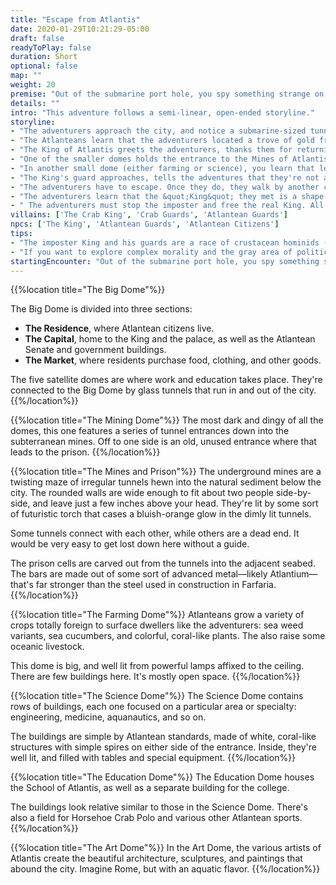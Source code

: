 ```yaml
---
title: "Escape from Atlantis"
date: 2020-01-29T10:21:29-05:00
draft: false
readyToPlay: false
duration: Short
optional: false
map: ""
weight: 20
premise: "Out of the submarine port hole, you spy something strange on the ocean floor: what appears to be an underwater city.<br><br>As you bring the sub closer, the layout of the city comes into view. There's a large, perfectly symmetrical glass dome covering the city. It's surrounded by five smaller domes, each one connected to the center by a glass tube.<br><br>You've discovered the lost city of Atlantis.<br><br>*[The Ghost Ship](/adventures/the-ghost-ship/) segues nicely into this adventure, and explains why you're underwater in a submarine in the first place.*"
details: ""
intro: "This adventure follows a semi-linear, open-ended storyline."
storyline:
- "The adventurers approach the city, and notice a submarine-sized tunnel with a sign above it that says, &quot;Welcome to Atlantis.&quot; As they pull the submarine in, the door closes behind them, the airlock engages, and water begins draining out of the tunnel. A representative from Atlantis comes to greet them."
- "The Atlanteans learn that the adventurers located a trove of gold from the Lost Isle. The coins are marked with the symbol of Atlantis. It's treasure believed to have been lost to the seas ages ago."
- "The King of Atlantis greets the adventurers, thanks them for returning the treasure, and invites them to stay for a feast in their honor that evening. He tells them to explore the city and spend the night."
- "One of the smaller domes holds the entrance to the Mines of Atlantis, cut into the ocean floor below. The adventurers learn that rare element, Atlantium, is mined there. It powers the great technological achievements and advances of the city, and exists nowhere else in the world. The mine is in full swing, and one of the miners tells you they've been working overtime and pulling out more Altantium than ever before."
- "In another small dome (either farming or science), you learn that less and less Atlantium is being shipped up, and as a result crop product/scientific experiments have slowed in the last few months. This is putting pressure on everyone, as they're not generating enough food/medicine/etc."
- "The King's guard approaches, tells the adventures that they're not allowed to be here. They're arrested and thrown in a prison located in an abandoned section of the mines."
- "The adventurers have to escape. Once they do, they walk by another cell that contains none other than the King of Atlantis himself."
- "The adventurers learn that the &quot;King&quot; they met is a shape-shifting wizard from another realm who imprisoned the real King and took his place. He's stealing Atlantium and shipping it off to where he's from so that his people can also benefit. In doing so, he's crippling the city of Atlantis."
- " The adventurers must stop the imposter and free the real King. All of the guards are under the imposter's control, are highly trained, and will be difficult to get past."
villains: ['The Crab King', 'Crab Guards', 'Atlantean Guards']
npcs: ['The King', 'Atlantean Guards', 'Atlantean Citizens']
tips:
- "The imposter King and his guards are a race of crustacean hominids (crab-people or lobster-people). For added intrigue, *don't* reveal this to the players initially, and let them discover it on their own."
- "If you want to explore complex morality and the gray area of political disagreements, the adventurers can learn through NPCs that the land Atlantis is built on actually belonged to the crustaceans. It was stolen so that Atlantis could mine the Altantium. While they flourished, the crustacean empire has suffered in poverty for millennia. Who's actually the villain?"
startingEncounter: "Out of the submarine port hole, you spy something strange on the ocean floor: what appears to be an underwater city."
---
```


{{%location title="The Big Dome"%}}
<p class="margin-bottom-small">The Big Dome is divided into three sections:</p>

- **The Residence**, where Atlantean citizens live.
- **The Capital**, home to the King and the palace, as well as the Atlantean Senate and government buildings.
- **The Market**, where residents purchase food, clothing, and other goods.

The five satellite domes are where work and education takes place. They're connected to the Big Dome by glass tunnels that run in and out of the city.
{{%/location%}}

{{%location title="The Mining Dome"%}}
The most dark and dingy of all the domes, this one features a series of tunnel entrances down into the subterranean mines. Off to one side is an old, unused entrance where that leads to the prison.
{{%/location%}}

{{%location title="The Mines and Prison"%}}
The underground mines are a twisting maze of irregular tunnels hewn into the natural sediment below the city. The rounded walls are wide enough to fit about two people side-by-side, and leave just a few inches above your head. They're lit by some sort of futuristic torch that cases a bluish-orange glow in the dimly lit tunnels.

Some tunnels connect with each other, while others are a dead end. It would be very easy to get lost down here without a guide.

The prison cells are carved out from the tunnels into the adjacent seabed. The bars are made out of some sort of advanced metal&mdash;likely Atlantium&mdash;that's far stronger than the steel used in construction in Farfaria.
{{%/location%}}

{{%location title="The Farming Dome"%}}
Atlanteans grow a variety of crops totally foreign to surface dwellers like the adventurers: sea weed variants, sea cucumbers, and colorful, coral-like plants. The also raise some oceanic livestock.

This dome is big, and well lit from powerful lamps affixed to the ceiling. There are few buildings here. It's mostly open space.
{{%/location%}}

{{%location title="The Science Dome"%}}
The Science Dome contains rows of buildings, each one focused on a particular area or specialty: engineering, medicine, aquanautics, and so on.

The buildings are simple by Atlantean standards, made of white, coral-like structures with simple spires on either side of the entrance. Inside, they're well lit, and filled with tables and special equipment.
{{%/location%}}

{{%location title="The Education Dome"%}}
The Education Dome houses the School of Atlantis, as well as a separate building for the college.

The buildings look relative similar to those in the Science Dome. There's also a field for Horsehoe Crab Polo and various other Atlantean sports.
{{%/location%}}

{{%location title="The Art Dome"%}}
In the Art Dome, the various artists of Atlantis create the beautiful architecture, sculptures, and paintings that abound the city. Imagine Rome, but with an aquatic flavor.
{{%/location%}}